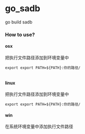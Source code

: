 # go_sadb
go build sadb

### How to use?

#### osx
把执行文件路径添加到环境变量中
```
export export PATH=${PATH}:你的路径/
    ​
```
#### linux
把执行文件路径添加到环境变量中
```
export export PATH=${PATH}:你的路径/
```
#### win
在系统环境变量中添加执行文件路径



